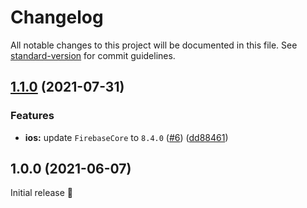 # Changelog

All notable changes to this project will be documented in this file. See [standard-version](https://github.com/conventional-changelog/standard-version) for commit guidelines.

## [1.1.0](https://github.com/robingenz/capacitor-firebase-app/compare/v1.0.0...v1.1.0) (2021-07-31)


### Features

* **ios:** update `FirebaseCore` to `8.4.0` ([#6](https://github.com/robingenz/capacitor-firebase-app/issues/6)) ([dd88461](https://github.com/robingenz/capacitor-firebase-app/commit/dd884616fe6a194504b21c0d31876d73c2157095))

## 1.0.0 (2021-06-07)

Initial release 🎉

